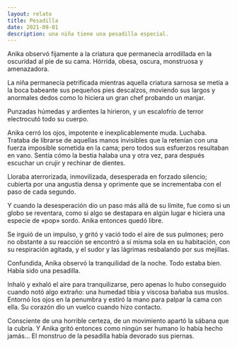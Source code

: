 ```yaml
---
layout: relato
title: Pesadilla
date: 2021-09-01
description: una niña tiene una pesadilla especial.
---
```


Anika observó fijamente a la criatura que permanecía arrodillada en la oscuridad al pie de su cama. Hórrida, obesa, oscura, monstruosa y amenazadora. 

La niña permanecía petrificada mientras aquella criatura sarnosa se metía a la boca babeante sus pequeños pies descalzos, moviendo sus largos y anormales dedos como lo hiciera un gran chef probando un manjar.

Punzadas húmedas y ardientes la hirieron, y un escalofrío de terror electrocutó todo su cuerpo. 

Anika cerró los ojos, impotente e inexplicablemente muda. Luchaba. Trataba de librarse de aquellas manos invisibles que la retenían con una fuerza imposible sometida en la cama; pero todos sus esfuerzos resultaban en vano. Sentía cómo la bestia halaba una y otra vez, para después escuchar un crujir y rechinar de dientes. 

Lloraba aterrorizada, inmovilizada, desesperada en forzado silencio; cubierta por una angustia densa y oprimente que se incrementaba con el paso de cada segundo.

Y cuando la desesperación dio un paso más allá de su límite, fue como si un globo se reventara, como si algo se destapara en algún lugar e hiciera una especie de «pop» sordo. Anika entonces quedó libre. 

Se irguió de un impulso, y gritó y vació todo el aire de sus pulmones; pero no obstante a su reacción se encontró a sí misma sola en su habitación, con su respiración agitada, y el sudor y las lágrimas resbalando por sus mejillas. 

Confundida, Anika observó la tranquilidad de la noche. Todo estaba bien. Había sido una pesadilla.

Inhaló y exhaló el aire para tranquilizarse, pero apenas lo hubo conseguido cuando notó algo extraño: una humedad tibia y viscosa bañaba sus muslos. Entornó los ojos en la penumbra y estiró la mano para palpar la cama con ella. Su corazón dio un vuelco cuando hizo contacto. 

Consciente de una horrible certeza, de un movimiento apartó la sábana que la cubría. Y Anika gritó entonces como ningún ser humano lo había hecho jamás... El monstruo de la pesadilla había devorado sus piernas. 